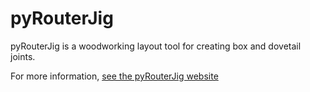 # pyRouterJig
pyRouterJig is a woodworking layout tool for creating box and dovetail
joints.

For more information, [see the pyRouterJig website](http://lowrie.github.io/pyRouterJig/)
